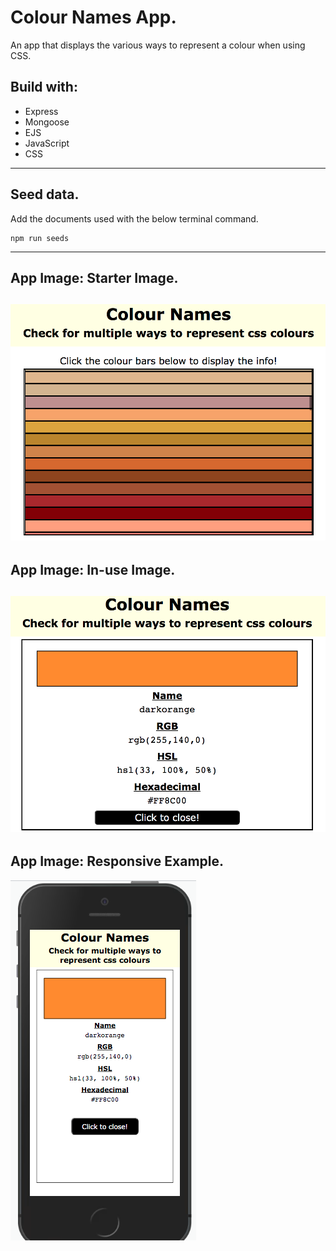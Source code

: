 # Colour Names App.

An app that displays the various ways to represent a colour when using CSS.

## Build with:
* Express
* Mongoose
* EJS
* JavaScript
* CSS
---
## Seed data.

Add the documents used with the below terminal command.

```
npm run seeds
```
---
## App Image: Starter Image.
![Starter View](images/readme_app_pic_1.png)
---
## App Image: In-use Image.
![In-use Example](images/readme_app_pic_2.png)
---
## App Image: Responsive Example.
![Responsive Example](images/readme_app_pic_3.png)
